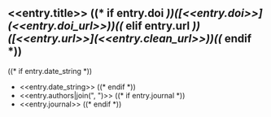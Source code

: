 ## \<<entry.title>> ((\* if entry.doi *))(\[\<<entry.doi>>\](\<<entry.doi_url>>))((* elif entry.url *))(\[\<<entry.url>>\](\<<entry.clean_url>>))((* endif \*))

((\* if entry.date_string \*))

- \<<entry.date_string>>
  ((\* endif \*))
- \<<entry.authors|join(", ")>>
  ((\* if entry.journal \*))
- \<<entry.journal>>
  ((\* endif \*))
